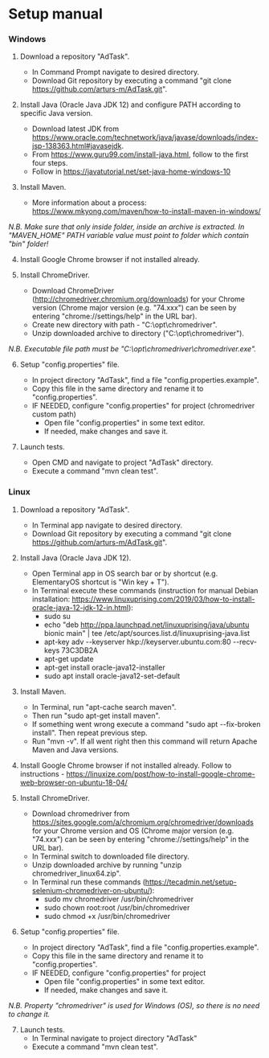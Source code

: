
# Setup manual


### Windows

1. Download a repository "AdTask".
    * In Command Prompt navigate to desired directory.
    * Download Git repository by executing a command "git clone https://github.com/arturs-m/AdTask.git".

2. Install Java (Oracle Java JDK 12) and configure PATH according to specific Java version.
	* Download latest JDK from https://www.oracle.com/technetwork/java/javase/downloads/index-jsp-138363.html#javasejdk.
	* From https://www.guru99.com/install-java.html, follow to the first four steps.
	* Follow in https://javatutorial.net/set-java-home-windows-10

3. Install Maven.
	* More information about a process: https://www.mkyong.com/maven/how-to-install-maven-in-windows/ 
	
*N.B. Make sure that only inside folder, inside an archive is extracted. In "MAVEN_HOME" PATH variable value must point to folder which contain "bin" folder!*

4. Install Google Chrome browser if not installed already.

5. Install ChromeDriver.
	* Download ChromeDriver (http://chromedriver.chromium.org/downloads) for your Chrome version (Chrome major version (e.g. "74.xxx") can be seen by entering "chrome://settings/help" in the URL bar).
	* Create new directory with path - "C:\opt\chromedriver".
	* Unzip downloaded archive to directory ("C:\opt\chromedriver").
	
*N.B. Executable file path must be "C:\opt\chromedriver\chromedriver.exe".*

6. Setup "config.properties" file.
	* In project directory "AdTask", find a file "config.properties.example".
	* Copy this file in the same directory and rename it to "config.properties".
	* IF NEEDED, configure "config.properties" for project (chromedriver custom path)
		* Open file "config.properties" in some text editor.
		* If needed, make changes and save it.

7. Launch tests.
	* Open CMD and navigate to project "AdTask" directory.
	* Execute a command "mvn clean test".



### Linux

1. Download a repository "AdTask".
    * In Terminal app navigate to desired directory.
    * Download Git repository by executing a command "git clone https://github.com/arturs-m/AdTask.git".

2. Install Java (Oracle Java JDK 12).
	* Open Terminal app in OS search bar or by shortcut (e.g. ElementaryOS shortcut is "Win key + T").
	* In Terminal execute these commands (instruction for manual Debian installation: https://www.linuxuprising.com/2019/03/how-to-install-oracle-java-12-jdk-12-in.html):<br>
		* sudo su<br>
		* echo "deb http://ppa.launchpad.net/linuxuprising/java/ubuntu bionic main" | tee /etc/apt/sources.list.d/linuxuprising-java.list<br>
		* apt-key adv --keyserver hkp://keyserver.ubuntu.com:80 --recv-keys 73C3DB2A<br>
		* apt-get update<br>
		* apt-get install oracle-java12-installer<br>
		* sudo apt install oracle-java12-set-default
    
3. Install Maven.
	* In Terminal, run "apt-cache search maven".
	* Then run "sudo apt-get install maven".
	* If something went wrong execute a command "sudo apt --fix-broken install". Then repeat previous step.
	* Run "mvn -v". If all went right then this command will return Apache Maven and Java versions.

4. Install Google Chrome browser if not installed already. Follow to instructions - 
https://linuxize.com/post/how-to-install-google-chrome-web-browser-on-ubuntu-18-04/

5. Install ChromeDriver.
	* Download chromedriver from https://sites.google.com/a/chromium.org/chromedriver/downloads for your Chrome version and OS (Chrome major version (e.g. "74.xxx") can be seen by entering "chrome://settings/help" in the URL bar).
	* In Terminal switch to downloaded file directory.
	* Unzip downloaded archive by running "unzip chromedriver_linux64.zip".
	* In Terminal run these commands (https://tecadmin.net/setup-selenium-chromedriver-on-ubuntu/):<br>
		* sudo mv chromedriver /usr/bin/chromedriver<br>
		* sudo chown root:root /usr/bin/chromedriver<br>
		* sudo chmod +x /usr/bin/chromedriver


6. Setup "config.properties" file.
	* In project directory "AdTask", find a file "config.properties.example".
	* Copy this file in the same directory and rename it to "config.properties".
	* IF NEEDED, configure "config.properties" for project
		* Open file "config.properties" in some text editor.
		* If needed, make changes and save it.

*N.B. Property "chromedriver" is used for Windows (OS), so there is no need to change it.*

7. Launch tests.
	* In Terminal navigate to project directory "AdTask"
	* Execute a command "mvn clean test".

